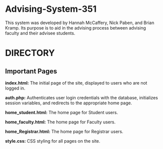 # Advising-System-351

This system was developed by Hannah McCaffery, Nick Paben, and Brian Kramp. Its purpose is to aid in the advising process between advising faculty and their advisee students.


# DIRECTORY

Important Pages
----------------

**index.html:** The initial page of the site, displayed to users who are not logged in.

**auth.php:** Authenticates user login credentials with the database, initializes session variables, and redirects to the appropriate home page.

**home_student.html:** The home page for Student users.

**home_faculty.html:** The home page for Faculty users.

**home_Registrar.html:** The home page for Registrar users.

**style.css:** CSS styling for all pages on the site.